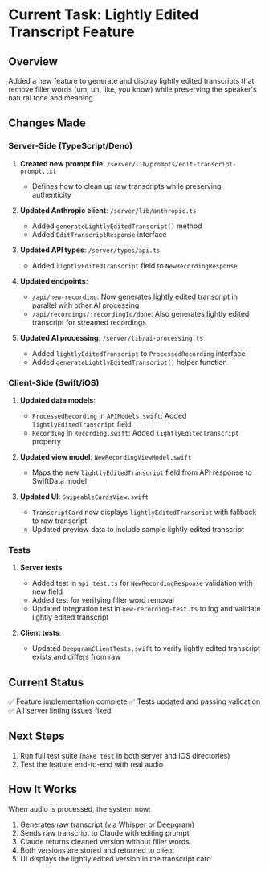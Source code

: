 # Current Task: Lightly Edited Transcript Feature

## Overview

Added a new feature to generate and display lightly edited transcripts that
remove filler words (um, uh, like, you know) while preserving the speaker's
natural tone and meaning.

## Changes Made

### Server-Side (TypeScript/Deno)

1. **Created new prompt file**: `/server/lib/prompts/edit-transcript-prompt.txt`
   - Defines how to clean up raw transcripts while preserving authenticity

2. **Updated Anthropic client**: `/server/lib/anthropic.ts`
   - Added `generateLightlyEditedTranscript()` method
   - Added `EditTranscriptResponse` interface

3. **Updated API types**: `/server/types/api.ts`
   - Added `lightlyEditedTranscript` field to `NewRecordingResponse`

4. **Updated endpoints**:
   - `/api/new-recording`: Now generates lightly edited transcript in parallel
     with other AI processing
   - `/api/recordings/:recordingId/done`: Also generates lightly edited
     transcript for streamed recordings

5. **Updated AI processing**: `/server/lib/ai-processing.ts`
   - Added `lightlyEditedTranscript` to `ProcessedRecording` interface
   - Added `generateLightlyEditedTranscript()` helper function

### Client-Side (Swift/iOS)

1. **Updated data models**:
   - `ProcessedRecording` in `APIModels.swift`: Added `lightlyEditedTranscript`
     field
   - `Recording` in `Recording.swift`: Added `lightlyEditedTranscript` property

2. **Updated view model**: `NewRecordingViewModel.swift`
   - Maps the new `lightlyEditedTranscript` field from API response to SwiftData
     model

3. **Updated UI**: `SwipeableCardsView.swift`
   - `TranscriptCard` now displays `lightlyEditedTranscript` with fallback to
     raw transcript
   - Updated preview data to include sample lightly edited transcript

### Tests

1. **Server tests**:
   - Added test in `api_test.ts` for `NewRecordingResponse` validation with new
     field
   - Added test for verifying filler word removal
   - Updated integration test in `new-recording-test.ts` to log and validate
     lightly edited transcript

2. **Client tests**:
   - Updated `DeepgramClientTests.swift` to verify lightly edited transcript
     exists and differs from raw

## Current Status

✅ Feature implementation complete ✅ Tests updated and passing validation ✅
All server linting issues fixed

## Next Steps

1. Run full test suite (`make test` in both server and iOS directories)
2. Test the feature end-to-end with real audio

## How It Works

When audio is processed, the system now:

1. Generates raw transcript (via Whisper or Deepgram)
2. Sends raw transcript to Claude with editing prompt
3. Claude returns cleaned version without filler words
4. Both versions are stored and returned to client
5. UI displays the lightly edited version in the transcript card
